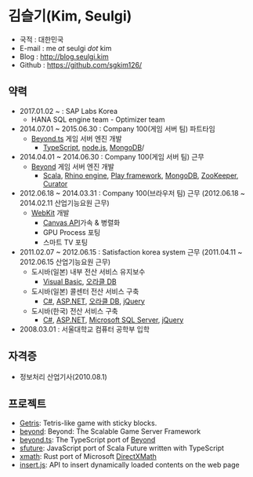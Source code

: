 # 김슬기(Kim, Seulgi)
* 국적 : 대한민국
* E-mail : me _at_ seulgi _dot_ kim
* Blog : http://blog.seulgi.kim
* Github : https://github.com/sgkim126/

## 약력
* 2017.01.02 ~ : SAP Labs Korea
  * HANA SQL engine team - Optimizer team
* 2014.07.01 ~ 2015.06.30 : Company 100(게임 서버 팀) 파트타임
  * [Beyond.ts](https://github.com/sollmostudio/beyond.ts) 게임 서버 엔진 개발
    * [TypeScript](http://typescriptlang.org/), [node.js](https://nodejs.org/), [MongoDB](https://www.mongodb.org)/
* 2014.04.01 ~ 2014.06.30 : Company 100(게임 서버 팀) 근무
  * [Beyond](https://github.com/sollmostudio/beyond) 게임 서버 엔진 개발
    * [Scala](http://scala-lang.org/), [Rhino engine](https://developer.mozilla.org/en-US/docs/Mozilla/Projects/Rhino), [Play framework](https://www.playframework.com/), [MongoDB](https://www.mongodb.org/), [ZooKeeper](https://zookeeper.apache.org/),  [Curator](http://curator.apache.org/)
* 2012.06.18 ~ 2014.03.31 : Company 100(브라우저 팀) 근무 (2012.06.18 ~ 2014.02.11 산업기능요원 근무)
  * [WebKit](https://webkit.org/) 개발
    * [Canvas API](https://developer.mozilla.org/en-US/docs/Web/API/Canvas_API)가속 & 병렬화
    * GPU Process 포팅
    * 스마트 TV 포팅
* 2011.02.07 ~ 2012.06.15 : Satisfaction korea system 근무 (2011.04.11 ~ 2012.06.15 산업기능요원 근무)
  * 도시바(일본) 내부 전산 서비스 유지보수
    * [Visual Basic](https://en.wikipedia.org/wiki/Visual_Basic), [오라클 DB](https://www.oracle.com/database/index.html)
  * 도시바(일본) 콜센터 전산 서비스 구축
    * [C#](https://en.wikipedia.org/wiki/C_Sharp_%28programming_language%29), [ASP.NET](http://www.asp.net/), [오라클 DB](https://www.oracle.com/database/index.html), [jQuery](https://jquery.com/)
  * 도시바(한국) 전산 서비스 구축
    * [C#](https://en.wikipedia.org/wiki/C_Sharp_%28programming_language%29), [ASP.NET](http://www.asp.net/), [Microsoft SQL Server](https://en.wikipedia.org/wiki/Microsoft_SQL_Server), [jQuery](https://jquery.com/)
* 2008.03.01 : 서울대학교 컴퓨터 공학부 입학


## 자격증
* 정보처리 산업기사(2010.08.1)

## 프로젝트
* [Getris](https://github.com/kcm1700/Getris): Tetris-like game with sticky blocks.
* [beyond](https://github.com/SollmoStudio/beyond): Beyond: The Scalable Game Server Framework 
* [beyond.ts](https://github.com/SollmoStudio/beyond.ts): The TypeScript port of [Beyond](https://github.com/SollmoStudio/beyond)
* [sfuture](https://github.com/sgkim126/sfuture): JavaScript port of Scala Future written with TypeScript
* [xmath](https://github.com/simnalamburt/xmath): Rust port of Microsoft [DirectXMath](https://simnalamburt.github.io/xmath/)
* [insert.js](https://github.com/sgkim126/insert.js): API to insert dynamically loaded contents on the web page
